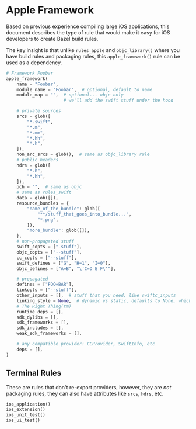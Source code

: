 # Apple Framework

Based on previous experience compiling large iOS applications, this document
describes the type of rule that would make it easy for iOS developers to create
Bazel build rules.

The key insight is that unlike `rules_apple` and `objc_library()` where you have
build rules and packaging rules, this `apple_framework()` rule can be used as a dependency.

```python
# Framework Foobar
apple_framework(
    name = "Foobar",
    module_name = "Foobar",  # optional, default to name
    module_map = "",  # optional... objc only
                      # we'll add the swift stuff under the hood

    # private sources
    srcs = glob([
        "*.swift",
        "*.m",
        "*.mm",
        "*.hh",
        "*.h",
    ]),
    non_arc_srcs = glob(),  # same as objc_library rule
    # public headers
    hdrs = glob([
        "*.h",
        "*.hh",
    ]),
    pch = "",  # same as objc
    # same as rules_swift
    data = glob([]),
    resource_bundles = {
        "name_of_the_bundle": glob([
            "**/stuff_that_goes_into_bundle...",
            "*.png",
        ]),
        "more_bundle": glob([]),
    },
    # non-propagated stuff
    swift_copts = ["-stuff"],
    objc_copts = ["--stuff"],
    cc_copts = ["--stuff"],
    swift_defines = ["G", "H=1", "I=0"],
    objc_defines = ["A=B", "\'C=D E F\'"],

    # propagated
    defines = ["FOO=BAR"],
    linkopts = ["--stuff"],
    other_inputs = [],  # stuff that you need, like swiftc_inputs
    linking_style = None,  # dynamic vs static, defaults to None, which does
    # The Right Thing(tm)
    runtime_deps = [],
    sdk_dylibs = [],
    sdk_frameworks = [],
    sdk_includes = [],
    weak_sdk_frameworks = [],

    # any compatible provider: CCProvider, SwiftInfo, etc
    deps = [],
)
```

## Terminal Rules

These are rules that don't re-export providers, however, they are _not_
packaging rules, they can also have attributes like `srcs`, `hdrs`, etc.

```python
ios_application()
ios_extension()
ios_unit_test()
ios_ui_test()
```
